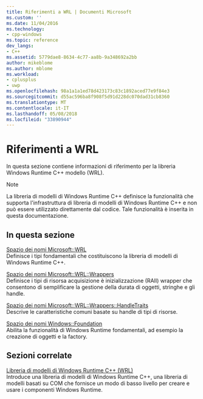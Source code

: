 ```yaml
---
title: Riferimenti a WRL | Documenti Microsoft
ms.custom: ''
ms.date: 11/04/2016
ms.technology:
- cpp-windows
ms.topic: reference
dev_langs:
- C++
ms.assetid: 5779dae8-8634-4c77-aa8b-9a348692a2bb
author: mikeblome
ms.author: mblome
ms.workload:
- cplusplus
- uwp
ms.openlocfilehash: 98a1a1a1ed78d423173c83c1892aced77e9f84e3
ms.sourcegitcommit: d55ac596ba8f908f5d91d228dc070dad31cb8360
ms.translationtype: MT
ms.contentlocale: it-IT
ms.lasthandoff: 05/08/2018
ms.locfileid: "33890944"
---
```

# <a name="wrl-reference"></a>Riferimenti a WRL
In questa sezione contiene informazioni di riferimento per la libreria Windows Runtime C++ modello (WRL).  
  
> [!NOTE]
>  La libreria di modelli di Windows Runtime C++ definisce la funzionalità che supporta l'infrastruttura di libreria di modelli di Windows Runtime C++ e non può essere utilizzato direttamente dal codice. Tale funzionalità è inserita in questa documentazione.  
  
## <a name="in-this-section"></a>In questa sezione  
 [Spazio dei nomi Microsoft::WRL](../windows/microsoft-wrl-namespace.md)  
 Definisce i tipi fondamentali che costituiscono la libreria di modelli di Windows Runtime C++.  
  
 [Spazio dei nomi Microsoft::WRL::Wrappers](../windows/microsoft-wrl-wrappers-namespace.md)  
 Definisce i tipi di risorsa acquisizione è inizializzazione (RAII) wrapper che consentono di semplificare la gestione della durata di oggetti, stringhe e gli handle.  
  
 [Spazio dei nomi Microsoft::WRL::Wrappers::HandleTraits](../windows/microsoft-wrl-wrappers-handletraits-namespace.md)  
 Descrive le caratteristiche comuni basate su handle di tipi di risorse.  
  
 [Spazio dei nomi Windows::Foundation](../windows/windows-foundation-namespace.md)  
 Abilita la funzionalità di Windows Runtime fondamentali, ad esempio la creazione di oggetti e la factory.  
  
## <a name="related-sections"></a>Sezioni correlate  
 [Libreria di modelli di Windows Runtime C++ (WRL)](../windows/windows-runtime-cpp-template-library-wrl.md)  
 Introduce una libreria di modelli di Windows Runtime C++, una libreria di modelli basati su COM che fornisce un modo di basso livello per creare e usare i componenti Windows Runtime.